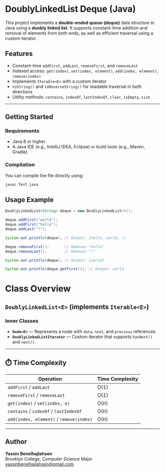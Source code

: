 # DoublyLinkedList Deque (Java)

This project implements a **double-ended queue (deque)** data structure in Java using a **doubly linked list**. It supports constant-time addition and removal of elements from both ends, as well as efficient traversal using a custom iterator.

## Features

- Constant-time `addFirst`, `addLast`, `removeFirst`, and `removeLast`
- Indexed access: `get(index)`, `set(index, element)`, `add(index, element)`, `remove(index)`
- Implements `Iterable<E>` with a custom iterator
- `toString()` and `toReverseString()` for readable traversal in both directions
- Utility methods: `contains`, `indexOf`, `lastIndexOf`, `clear`, `isEmpty`, `size`

---

## Getting Started

### Requirements

- Java 8 or higher
- A Java IDE (e.g., IntelliJ IDEA, Eclipse) or build tools (e.g., Maven, Gradle)

### Compilation

You can compile the file directly using:

```bash
javac Test.java
```

## Usage Example
```Java
DoublyLinkedList<String> deque = new DoublyLinkedList<>();

deque.addFirst("world");
deque.addFirst("hello");
deque.addLast("!");

System.out.println(deque); // Output: [hello, world, !]

deque.removeFirst();       // Removes "hello"
deque.removeLast();        // Removes "!"

System.out.println(deque); // Output: [world]

System.out.println(deque.getFirst()); // Output: world
```
# Class Overview

## `DoublyLinkedList<E>` (implements `Iterable<E>`)

### Inner Classes
- **`Node<E>`** — Represents a node with `data`, `next`, and `previous` references.
- **`DoublyLinkedListIterator`** — Custom iterator that supports `hasNext()` and `next()`.

---

## ⏱️ Time Complexity

| Operation                        | Time Complexity |
|----------------------------------|-----------------|
| `addFirst` / `addLast`           | O(1)            |
| `removeFirst` / `removeLast`     | O(1)            |
| `get(index)` / `set(index, e)`   | O(n)            |
| `contains` / `indexOf` / `lastIndexOf` | O(n)      |
| `add(index, element)` / `remove(index)` | O(n)     |

---

## Author

**Yassin Benelhajlahsen**  
Brooklyn College, Computer Science Major  
yassinbenelhajlahsen@gmail.com 

